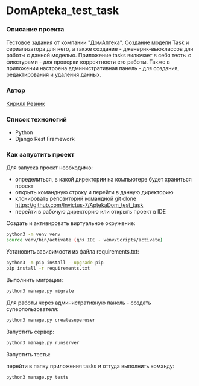# DomApteka_test_task


### Описание проекта  

Тестовое задания от компании "ДомАптека".
Создание модели Task и сериализатора для него,
а также создание - дженерик-вьюклассов для работы с данной моделью.
Приложение tasks включает в себя тесты с фикстурами - для проверки
корректности его работы.
Также в приложении настроена административная панель - для создания,
редактирования и удаления данных.

### Автор

[Кирилл Резник](https://github.com/Invictus-7) <br>


### Список технологий
- Python
- Django Rest Framework

### Как запустить проект  

Для запуска проект необходимо:<br>
- определиться, в какой директории на компьютере будет храниться проект<br>
- открыть командную строку и перейти в данную директорию<br>
- клонировать репозиторий командной git clone https://github.com/Invictus-7/AptekaDom_test_task <br>
- перейти в рабочую директорию или открыть проект в IDE<br>

Создать и активировать виртуальное окружение:

```bash
python3 -m venv venv
source venv/bin/activate (для IDE - venv/Scripts/activate)
```
  
Установить зависимости из файла requirements.txt:

```bash
python3 -m pip install --upgrade pip
pip install -r requirements.txt
```
  
Выполнить миграции:

```bash
python3 manage.py migrate
```

Для работы через административную панель - 
создать суперпользователя:
```bash
python3 manage.py createsuperuser
```

Запустить сервер:

```bash
python3 manage.py runserver
```

Запустить тесты:

перейти в папку приложения tasks и оттуда выполнить команду:
```bash
python3 manage.py tests
```
